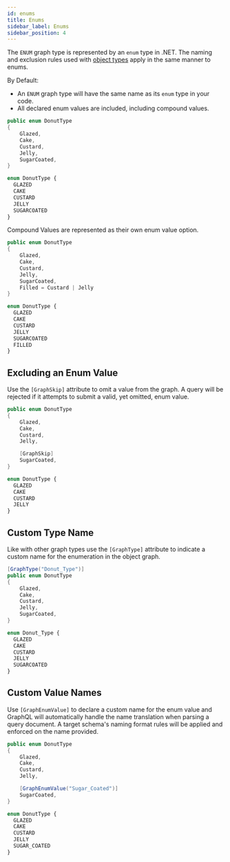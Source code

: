 ```yaml
---
id: enums
title: Enums
sidebar_label: Enums
sidebar_position: 4
---
```


The `ENUM` graph type is represented by an `enum` type in .NET. The naming and exclusion rules used with [object types](./objects) apply in the same manner to enums.

By Default:

-   An `ENUM` graph type will have the same name as its `enum` type in your code.
-   All declared enum values are included, including compound values.

```csharp title="DonutType.cs"
public enum DonutType
{
    Glazed,
    Cake,
    Custard,
    Jelly,
    SugarCoated,
}
```

```graphql  title="DonutType Type Definition"
enum DonutType {
  GLAZED
  CAKE
  CUSTARD
  JELLY
  SUGARCOATED
}
```

Compound Values are represented as their own enum value option.


```csharp title="DonutType.cs"
public enum DonutType
{
    Glazed,
    Cake,
    Custard,
    Jelly,
    SugarCoated,
    Filled = Custard | Jelly
}
```

```graphql  title="DonutType Type Definition"
enum DonutType {
  GLAZED
  CAKE
  CUSTARD
  JELLY
  SUGARCOATED
  FILLED
}
```

## Excluding an Enum Value

Use the `[GraphSkip]` attribute to omit a value from the graph. A query will be rejected if it attempts to submit a valid, yet omitted, enum value.


```csharp title="DonutType.cs"
public enum DonutType
{
    Glazed,
    Cake,
    Custard,
    Jelly,

    [GraphSkip]
    SugarCoated,
}
```

```graphql  title="DonutType Type Definition"
enum DonutType {
  GLAZED
  CAKE
  CUSTARD
  JELLY
}
```

## Custom Type Name

Like with other graph types use the `[GraphType]` attribute to indicate a custom name for the enumeration in the object graph.


```csharp title="DonutType.cs"
[GraphType("Donut_Type")]
public enum DonutType
{
    Glazed,
    Cake,
    Custard,
    Jelly,
    SugarCoated,
}
```

```graphql  title="DonutType Type Definition"
enum Donut_Type {
  GLAZED
  CAKE
  CUSTARD
  JELLY
  SUGARCOATED
}
```

## Custom Value Names

Use `[GraphEnumValue]` to declare a custom name for the enum value and GraphQL will automatically handle the name translation when parsing a query document. A target schema's naming format rules will be applied and enforced on the name provided.

```csharp title="DonutType.cs"
public enum DonutType
{
    Glazed,
    Cake,
    Custard,
    Jelly,

    [GraphEnumValue("Sugar_Coated")]
    SugarCoated,
}
```


```graphql  title="DonutType Type Definition"
enum DonutType {
  GLAZED
  CAKE
  CUSTARD
  JELLY
  SUGAR_COATED
}
```
